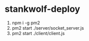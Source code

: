 # stankwolf-deploy
1. npm i -g pm2
2. pm2 start ./server/socket_server.js
3. pm2 start ./client/client.js
